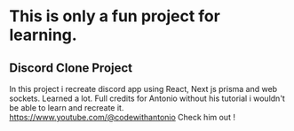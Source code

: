 # This is only a fun project for learning.
## Discord Clone Project

In this project i recreate discord app using React, Next js prisma and web sockets. Learned a lot.
Full credits for Antonio without his tutorial i wouldn't be able to learn and recreate it.
https://www.youtube.com/@codewithantonio
Check him out !
